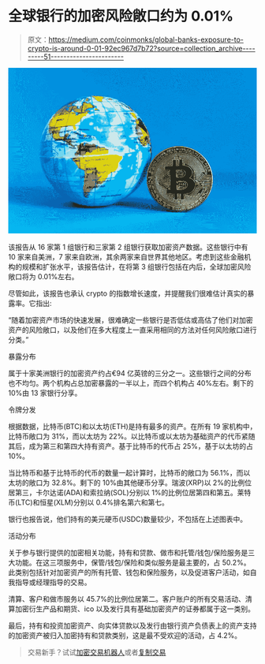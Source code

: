 # 全球银行的加密风险敞口约为 0.01%

> 原文：<https://medium.com/coinmonks/global-banks-exposure-to-crypto-is-around-0-01-92ec967d7b72?source=collection_archive---------51----------------------->

![](img/cfd0cccb582212c582833d9ec20ad637.png)

该报告从 16 家第 1 组银行和三家第 2 组银行获取加密资产数据。这些银行中有 10 家来自美洲，7 家来自欧洲，其余两家来自世界其他地区。考虑到这些金融机构的规模和扩张水平，该报告估计，在将第 3 组银行包括在内后，全球加密风险敞口将为 0.01%左右。

尽管如此，该报告也承认 crypto 的指数增长速度，并提醒我们很难估计真实的暴露率。它指出:

“随着加密资产市场的快速发展，很难确定一些银行是否低估或高估了他们对加密资产的风险敞口，以及他们在多大程度上一直采用相同的方法对任何风险敞口进行分类。”

暴露分布

属于十家美洲银行的加密资产约占€94 亿英镑的三分之一。这些银行之间的分布也不均匀。两个机构占总加密暴露的一半以上，而四个机构占 40%左右。剩下的 10%由 13 家银行分享。

令牌分发

根据数据，比特币(BTC)和以太坊(ETH)是持有最多的资产。在所有 19 家机构中，比特币敞口为 31%，而以太坊为 22%。以比特币或以太坊为基础资产的代币紧随其后，成为第三和第四大持有资产。基于比特币的代币占 25%，基于以太坊的占 10%。

当比特币和基于比特币的代币的数量一起计算时，比特币的敞口为 56.1%，而以太坊的敞口为 32.8%。剩下的 10%由其他硬币分享。瑞波(XRP)以 2%的比例位居第三，卡尔达诺(ADA)和索拉纳(SOL)分别以 1%的比例位居第四和第五。莱特币(LTC)和恒星(XLM)分别以 0.4%排名第六和第七。

银行也报告说，他们持有的美元硬币(USDC)数量较少，不包括在上述图表中。

活动分布

关于参与银行提供的加密相关功能，持有和贷款、做市和托管/钱包/保险服务是三大功能。在这三项服务中，保管/钱包/保险和类似服务是最主要的，占 50.2%。此类别包括针对加密资产的所有托管、钱包和保险服务，以及促进客户活动，如自我指导或经理指导的交易。

清算、客户和做市服务以 45.7%的比例位居第二。客户账户的所有交易活动、清算加密衍生产品和期货、ico 以及发行具有基础加密资产的证券都属于这一类别。

最后，持有和投资加密资产、向实体贷款以及发行由银行资产负债表上的资产支持的加密资产被归入加密持有和贷款类别，这是最不受欢迎的活动，占 4.2%。

> 交易新手？试试[加密交易机器人](/coinmonks/crypto-trading-bot-c2ffce8acb2a)或者[复制交易](/coinmonks/top-10-crypto-copy-trading-platforms-for-beginners-d0c37c7d698c)